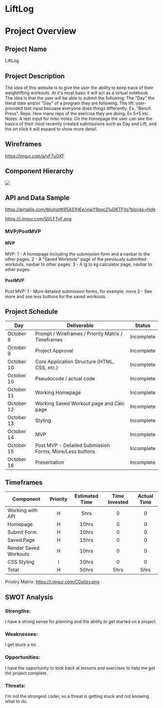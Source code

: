 # LiftLog

# Project Overview

## Project Name

LiftLog

## Project Description

The idea of this website is to give the user the ability to keep track of their weightlifting workouts. At it's most basic it will act as a virtual notebook. The idea is that the user will be able to submit the following:
The "Day" the literal date and/or "Day" of a program they are following.
The lift: user-provided text input becuase everyone does things differently. Ex, "Bench Press".
Reps: How many reps of the exercise they are doing. Ex 5\*5 etc.
Notes: A text input for misc notes.
On the homepage the user can see the basics of their most recently created submissions such as Day and Lift, and the on click it will expand to show more detail.

## Wireframes

https://imgur.com/a/yF7uOXF

## Component Hierarchy

![](https://i.imgur.com/WHMkfnF.png)

## API and Data Sample

https://airtable.com/tbluhjztK95AS1HEe/viwY9qxc21uDKTFVo?blocks=hide

https://i.imgur.com/QVLFTyF.png

### MVP/PostMVP

#### MVP

MVP:
1 - A homepage including the submission form and a navbar to the other pages.
2 - A "Saved Workouts" page of the previously submitted workouts, navbar to other pages.
3 - A lg to kg calculator page, navbar to other pages.

#### PostMVP

Post MVP:
1 - More detailed submission forms, for example, more
2 - See more and see less buttons for the saved workouts.

## Project Schedule

| Day        | Deliverable                                             | Status     |
| ---------- | ------------------------------------------------------- | ---------- |
| October 8  | Prompt / Wireframes / Priority Matrix / Timeframes      | Incomplete |
| October 9  | Project Approval                                        | Incomplete |
| October 10 | Core Application Structure (HTML, CSS, etc.)            | Incomplete |
| October 10 | Pseudocode / actual code                                | Incomplete |
| October 11 | Working Homepage                                        | Incomplete |
| October 12 | Working Saved Workout page and Calc page                | Incomplete |
| October 13 | Styling                                                 | Incomplete |
| October 14 | MVP                                                     | Incomplete |
| October 15 | Post MVP - Detailed Submission Forms, More/Less buttons | Incomplete |
| October 16 | Presentation                                            | Incomplete |

## Timeframes

| Component             | Priority | Estimated Time | Time Invested | Actual Time |
| --------------------- | :------: | :------------: | :-----------: | :---------: |
| Working with API      |    H     |      5hrs      |       0       |      0      |
| Homepage              |    H     |     10hrs      |       0       |      0      |
| Submit Form           |    H     |     10hrs      |       0       |      0      |
| Saved Page            |    H     |     15hrs      |       0       |      0      |
| Render Saved Workouts |    H     |     10hrs      |       0       |      0      |
| CSS Styling           |    l     |     10hrs      |       0       |      0      |
| Total                 |    H     |     50hrs      |     5hrs      |    5hrs     |

Priotiry Matrix:
https://i.imgur.com/COaiIzy.png

## SWOT Analysis

### Strengths:

I have a strong sense for planning and the ability to get started on a project.

### Weaknesses:

I get stuck a lot.

### Opportunities:

I have the opportunity to look back at lessons and exercises to help me get the project complete.

### Threats:

I'm not the strongest coder, so a threat is getting stuck and not knowing what to do.
